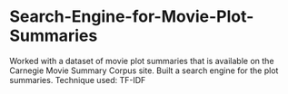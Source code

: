 # Search-Engine-for-Movie-Plot-Summaries

Worked with a dataset of movie plot summaries that is available on the Carnegie
Movie Summary Corpus site. 
Built a search engine for the plot summaries.
Technique used: TF-IDF
